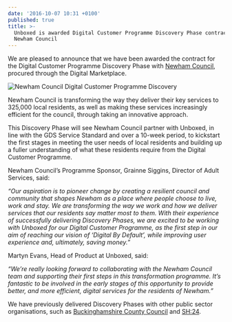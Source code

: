 ```yaml
---
date: '2016-10-07 10:31 +0100'
published: true
title: >-
  Unboxed is awarded Digital Customer Programme Discovery Phase contract with
  Newham Council
---
```

We are pleased to announce that we have been awarded the contract for the Digital Customer Programme Discovery Phase with [Newham Council](https://www.newham.gov.uk/Pages/index.aspx), procured through the Digital Marketplace.<br/>

![Newham Council Digital Customer Programme Discovery](http://i1291.photobucket.com/albums/b548/grammccram/LBN_Ribbon_Logo_RGB_zpso6guutz4.jpg)

Newham Council is transforming the way they deliver their key services to 325,000 local residents, as well as making these services increasingly efficient for the council, through taking an innovative approach.<br/>

This Discovery Phase will see Newham Council partner with Unboxed, in line with the GDS Service Standard and over a 10-week period, to kickstart the first stages in meeting the user needs of local residents and building up a fuller understanding of what these residents require from the Digital Customer Programme.<br/>

Newham Council’s Programme Sponsor, Grainne Siggins, Director of Adult Services, said:<br/>

<i>“Our aspiration is to pioneer change by creating a resilient council and community that shapes Newham as a place where people choose to live, work and stay. We are transforming the way we work and how we deliver services that our residents say matter most to them. With their experience of successfully delivering Discovery Phases, we are excited to be working with Unboxed for our Digital Customer Programme, as the first step in our aim of reaching our vision of ‘Digital By Default’, while improving user experience and, ultimately, saving money.”</i><br/>

Martyn Evans, Head of Product at Unboxed, said:<br/>

<i>“We’re really looking forward to collaborating with the Newham Council team and supporting their first steps in this transformation programme. It’s fantastic to be involved in the early stages of this opportunity to provide better, and more efficient, digital services for the residents of Newham.”</i><br/>

We have previously delivered Discovery Phases with other public sector organisations, such as [Buckinghamshire County Council](https://unboxed.co/product-stories/bucks-cc) and [SH:24](https://unboxed.co/product-stories/sh24/).

